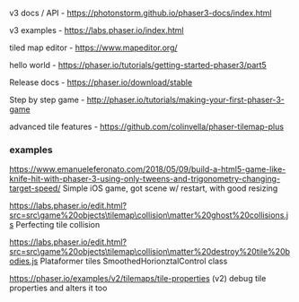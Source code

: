 

v3 docs / API - https://photonstorm.github.io/phaser3-docs/index.html

v3 examples - https://labs.phaser.io/index.html

tiled map editor - https://www.mapeditor.org/

hello world - https://phaser.io/tutorials/getting-started-phaser3/part5

Release docs - https://phaser.io/download/stable

Step by step game - http://phaser.io/tutorials/making-your-first-phaser-3-game

advanced tile features - https://github.com/colinvella/phaser-tilemap-plus

### examples

https://www.emanueleferonato.com/2018/05/09/build-a-html5-game-like-knife-hit-with-phaser-3-using-only-tweens-and-trigonometry-changing-target-speed/ 
Simple iOS game, got scene w/ restart, with good resizing

https://labs.phaser.io/edit.html?src=src\game%20objects\tilemap\collision\matter%20ghost%20collisions.js
Perfecting tile collision


https://labs.phaser.io/edit.html?src=src\game%20objects\tilemap\collision\matter%20destroy%20tile%20bodies.js
Plataformer tiles
SmoothedHorionztalControl class

https://phaser.io/examples/v2/tilemaps/tile-properties
(v2) debug tile properties and alters it too

